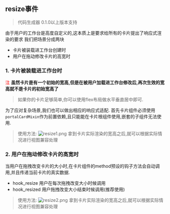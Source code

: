 ## resize事件
> 代码生成器 0.1.0以上版本支持

由于用户的工作台是高度自定义的,这本质上是要求给所有的卡片提出了响应式渲染的要求
我们把场景分成两块
* 卡片被装载进工作台创建时
* 用户在拖动修改卡片的高宽时

### 1. 卡片被装载进工作台时
<font color=red>注</font> **虽然卡片是有一个初始的宽高,但是在被用户加载进工作台修改后,再次生效的宽高就不是卡片的初始宽高了**

> 如果你的卡片足够简单,你可以使用flex布局做水平垂直居中即可.

为了应对复杂场景,我们也可以做出相应的响应式适配.
首先卡片组件必须使用`portalCardMixin`作为前置依赖,且只能能在卡片根组件使用,嵌套的子组件无法使用.
> 使用方法:
> ![resize1.png](https://e.im5i.com/2020/12/03/resize1.png)
> 拿到卡片实际渲染的宽高之后,就可以根据实际情况进行视图兼容处理

### 2. 用户在拖动修改卡片的高宽时

当用户在拖拽改变卡片的大小时,在卡片组件的method预设的钩子方法会自动调用,并且传递当前卡片的真实数据.
* hook_resize 用户在每次拖拽改变大小时候调用
* hook_resized 用户拖拽改变大小结束时候调用(推荐使用)
> 使用方法:
> ![resize2.png](https://e.im5i.com/2020/12/03/resize2.png)
> 拿到卡片实际渲染的宽高之后,就可以根据实际情况进行视图兼容处理

